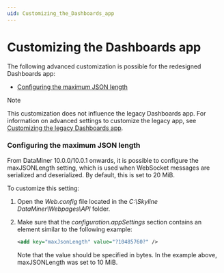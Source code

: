 ```yaml
---
uid: Customizing_the_Dashboards_app
---
```


# Customizing the Dashboards app

The following advanced customization is possible for the redesigned Dashboards app:

- [Configuring the maximum JSON length](#configuring-the-maximum-json-length)

> [!NOTE]
> This customization does not influence the legacy Dashboards app. For information on advanced settings to customize the legacy app, see [Customizing the legacy Dashboards app](../dashboards/Customizing_the_legacy_Dashboards_app.md).

### Configuring the maximum JSON length

From DataMiner 10.0.0/10.0.1 onwards, it is possible to configure the maxJSONLength setting, which is used when WebSocket messages are serialized and deserialized. By default, this is set to 20 MiB.

To customize this setting:

1. Open the *Web.config* file located in the *C:\\Skyline DataMiner\\Webpages\\API* folder.

2. Make sure that the *configuration.appSettings* section contains an element similar to the following example:

    ```xml
    <add key="maxJsonLength" value="?10485760?" />
    ```

    Note that the value should be specified in bytes. In the example above, maxJSONLength was set to 10 MiB.
